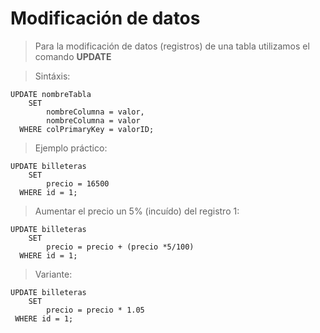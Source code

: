 # Modificación de datos

> Para la modificación de datos (registros) 
> de una tabla utilizamos el comando 
> **UPDATE** 

> Sintáxis: 

    UPDATE nombreTabla  
        SET  
            nombreColumna = valor,
            nombreColumna = valor  
      WHERE colPrimaryKey = valorID;


> Ejemplo práctico: 

    UPDATE billeteras  
        SET  
            precio = 16500  
      WHERE id = 1;

> Aumentar el precio un 5% (incuído) 
> del registro 1: 


    UPDATE billeteras  
        SET  
            precio = precio + (precio *5/100)  
      WHERE id = 1;


> Variante:

    UPDATE billeteras  
        SET  
            precio = precio * 1.05
     WHERE id = 1;
